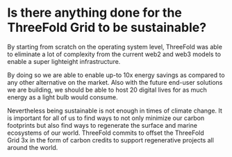 # Is there anything done for the ThreeFold Grid to be sustainable?

By starting from scratch on the operating system level, ThreeFold was able to eliminate a lot of complexity from the current web2 and web3 models to enable a super lighteight infrastructure. 

By doing so we are able to enable up-to 10x energy savings as compared to any other alternative on the market. Also with the future end-user solutions we are building, we should be able to host 20 digital lives for as much energy as a light bulb would consume. 

Nevertheless being sustainable is not enough in times of climate change. It is important for all of us to find ways to not only minimize our carbon footprints but also find ways to regenerate the surface and marine ecosystems of our world. ThreeFold commits to offset the ThreeFold Grid 3x in the form of carbon credits to support regenerative projects all around the world.